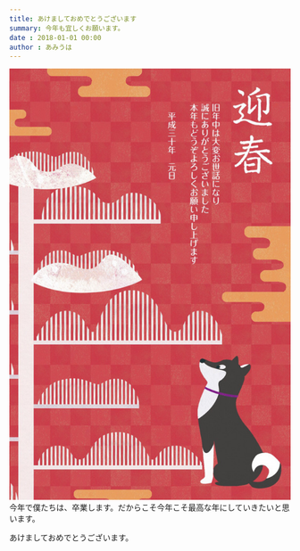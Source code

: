 ```yaml
---
title: あけましておめでとうございます
summary: 今年も宜しくお願います。
date : 2018-01-01 00:00
author : あみうは
---
```

![あけましておめでとうございます](media/4.jpg)
今年で僕たちは、卒業します。だからこそ今年こそ最高な年にしていきたいと思います。

あけましておめでとうございます。
